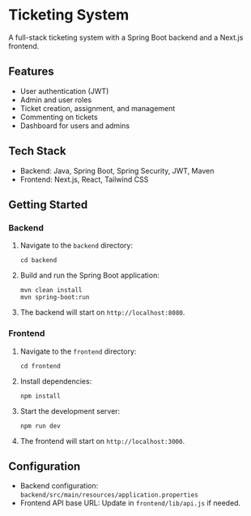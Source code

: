 # Ticketing System
A full-stack ticketing system with a Spring Boot backend and a Next.js frontend.

## Features

- User authentication (JWT)
- Admin and user roles
- Ticket creation, assignment, and management
- Commenting on tickets
- Dashboard for users and admins

## Tech Stack
- Backend: Java, Spring Boot, Spring Security, JWT, Maven
- Frontend: Next.js, React, Tailwind CSS

## Getting Started

### Backend

1. Navigate to the `backend` directory:
   ```
   cd backend
   ```
2. Build and run the Spring Boot application:
   ```
   mvn clean install
   mvn spring-boot:run
   ```
3. The backend will start on `http://localhost:8080`.

### Frontend

1. Navigate to the `frontend` directory:
   ```
   cd frontend
   ```
2. Install dependencies:
   ```
   npm install
   ```
3. Start the development server:
   ```
   npm run dev
   ```
4. The frontend will start on `http://localhost:3000`.

## Configuration
- Backend configuration: `backend/src/main/resources/application.properties`
- Frontend API base URL: Update in `frontend/lib/api.js` if needed.
